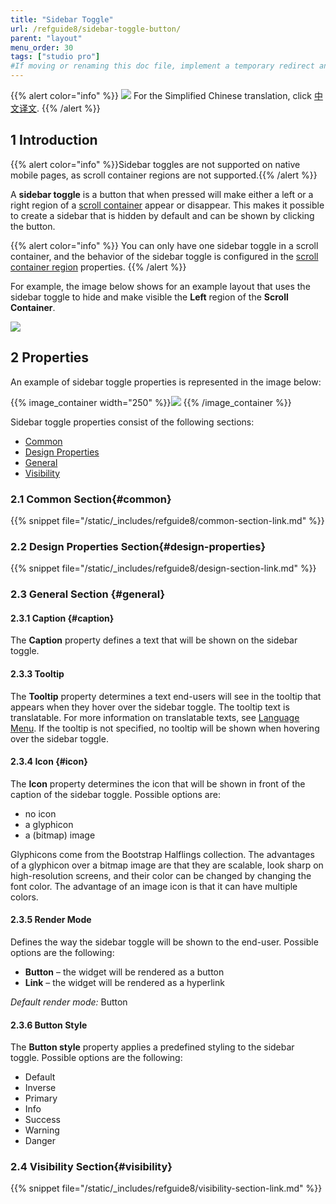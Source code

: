 ```yaml
---
title: "Sidebar Toggle"
url: /refguide8/sidebar-toggle-button/
parent: "layout"
menu_order: 30
tags: ["studio pro"]
#If moving or renaming this doc file, implement a temporary redirect and let the respective team know they should update the URL in the product. See Mapping to Products for more details.
---
```


{{% alert color="info" %}}
<img src="attachments/chinese-translation/china.png" style="display: inline-block; margin: 0" /> For the Simplified Chinese translation, click [中文译文](https://cdn.mendix.tencent-cloud.com/documentation/refguide8/sidebar-toggle-button.pdf).
{{% /alert %}}

## 1 Introduction

{{% alert color="info" %}}Sidebar toggles are not supported on native mobile pages, as scroll container regions are not supported.{{% /alert %}}

A **sidebar toggle** is a button that when pressed will make either a left or a right region of a [scroll container](/refguide8/scroll-container/) appear or disappear. This makes it possible to create a sidebar that is hidden by default and can be shown by clicking the button.

{{% alert color="info" %}}
You can only have one sidebar toggle in a scroll container, and the behavior of the sidebar toggle is configured in the [scroll container region](/refguide8/scroll-container/#region) properties.
{{% /alert %}}

For example, the image below shows for an example layout that uses the sidebar toggle to hide and make visible the **Left** region of the **Scroll Container**. 

![](/attachments/refguide8/modeling/pages/page-resources/layout/sidebar-toggle-button/sidebar-toggle-button.png)

## 2 Properties

An example of sidebar toggle properties is represented in the image below:

{{% image_container width="250" %}}![](/attachments/refguide8/modeling/pages/page-resources/layout/sidebar-toggle-button/sidebar-toggle-properties.png)
{{% /image_container %}}

Sidebar toggle properties consist of the following sections:

* [Common](#common)
* [Design Properties](#design-properties)
* [General](#general)
* [Visibility](#visibility)

### 2.1 Common Section{#common}

{{% snippet file="/static/_includes/refguide8/common-section-link.md" %}}

### 2.2 Design Properties Section{#design-properties}

{{% snippet file="/static/_includes/refguide8/design-section-link.md" %}}

### 2.3 General Section {#general}

#### 2.3.1 Caption {#caption}

The **Caption** property defines a text that will be shown on the sidebar toggle.

#### 2.3.3 Tooltip

The **Tooltip** property determines a text end-users will see in the tooltip that appears when they hover over the sidebar toggle. The tooltip text is translatable. For more information on translatable texts, see [Language Menu](/refguide8/translatable-texts/). If the tooltip is not specified, no tooltip will be shown when hovering over the sidebar toggle.

#### 2.3.4 Icon {#icon}

The **Icon** property determines the icon that will be shown in front of the caption of the sidebar toggle. Possible options are: 

* no icon
* a glyphicon 
* a (bitmap) image

Glyphicons come from the Bootstrap Halflings collection. The advantages of a glyphicon over a bitmap image are that they are scalable, look sharp on high-resolution screens, and their color can be changed by changing the font color. The advantage of an image icon is that it can have multiple colors.

#### 2.3.5 Render Mode

Defines the way the sidebar toggle will be shown to the end-user. Possible options are the following:

* **Button** – the widget will be rendered as a button
* **Link** – the widget will be rendered as a hyperlink

*Default render mode:* Button

#### 2.3.6 Button Style

The **Button style** property applies a predefined styling to the sidebar toggle. Possible options are the following:

* Default
* Inverse
* Primary
* Info
* Success
* Warning
* Danger

### 2.4 Visibility Section{#visibility}

{{% snippet file="/static/_includes/refguide8/visibility-section-link.md" %}}
